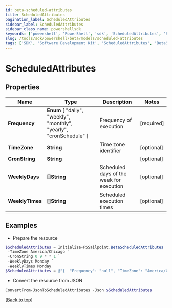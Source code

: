 ```yaml
---
id: beta-scheduled-attributes
title: ScheduledAttributes
pagination_label: ScheduledAttributes
sidebar_label: ScheduledAttributes
sidebar_class_name: powershellsdk
keywords: ['powershell', 'PowerShell', 'sdk', 'ScheduledAttributes', 'BetaScheduledAttributes'] 
slug: /tools/sdk/powershell/beta/models/scheduled-attributes
tags: ['SDK', 'Software Development Kit', 'ScheduledAttributes', 'BetaScheduledAttributes']
---
```



# ScheduledAttributes

## Properties

Name | Type | Description | Notes
------------ | ------------- | ------------- | -------------
**Frequency** |  **Enum** [  "daily",    "weekly",    "monthly",    "yearly",    "cronSchedule" ] | Frequency of execution | [required]
**TimeZone** | **String** | Time zone identifier | [optional] 
**CronString** | **String** |  | [optional] 
**WeeklyDays** | **[]String** | Scheduled days of the week for execution | [optional] 
**WeeklyTimes** | **[]String** | Scheduled execution times | [optional] 

## Examples

- Prepare the resource
```powershell
$ScheduledAttributes = Initialize-PSSailpoint.BetaScheduledAttributes  -Frequency null `
 -TimeZone America/Chicago `
 -CronString 0 9 * * 1 `
 -WeeklyDays Monday `
 -WeeklyTimes Monday
$ScheduledAttributes = @"{  "Frequency": "null", "TimeZone": "America/Chicago", "CronString": "0 9 * * 1", "WeeklyDays": "Monday", "WeeklyTimes": "Monday" }"@
```

- Convert the resource from JSON
```powershell
ConvertFrom-JsonToScheduledAttributes -Json $ScheduledAttributes
```


[[Back to top]](#) 

